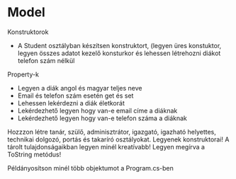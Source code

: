# Model
Konstruktorok 
 - A Student osztályban készítsen konstruktort, (legyen üres konstuktor, legyen összes adatot kezelő konsturkor és lehessen létrehozni diákot telefon szám nélkül

 Property-k  
- Legyen a diák angol és magyar teljes neve
- Email és telefon szám esetén get és set
- Lehessen lekérdezni a diák életkorát
- Lekérdezhető legyen hogy van-e email címe a diáknak
- Lekérdezhető legyen hogy van-e telefon száma a diáknak

Hozzzon létre tanár, szülő, adminisztrátor, igazgató, igazható helyettes, technikai dolgozó, portás és takaríró osztályokat. Legyenek konstruktorai! A tárolt tulajdonságaikban legyen minél kreatívabb! Legyen megírva a ToString metódus!


Példányosítson minél több objektumot a Program.cs-ben
